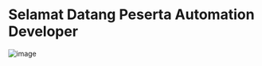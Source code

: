 # Selamat Datang  Peserta Automation Developer 



![image](https://drive.google.com/uc?export=view&id=1nRqnF1MiWRoXBNGf-rCNHn_3rukJdoy0)
